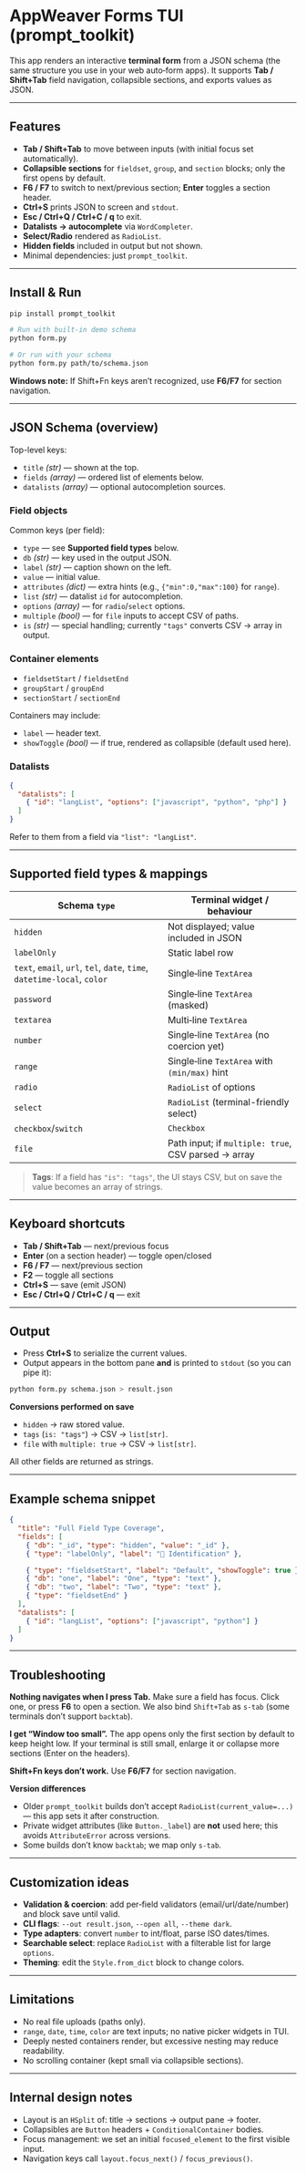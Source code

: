# AppWeaver Forms TUI (prompt_toolkit)

This app renders an interactive **terminal form** from a JSON schema (the same structure you use in your web auto‑form apps). It supports **Tab / Shift+Tab** field navigation, collapsible sections, and exports values as JSON.

---

## Features

* **Tab / Shift+Tab** to move between inputs (with initial focus set automatically).
* **Collapsible sections** for `fieldset`, `group`, and `section` blocks; only the first opens by default.
* **F6 / F7** to switch to next/previous section; **Enter** toggles a section header.
* **Ctrl+S** prints JSON to screen and `stdout`.
* **Esc / Ctrl+Q / Ctrl+C / q** to exit.
* **Datalists → autocomplete** via `WordCompleter`.
* **Select/Radio** rendered as `RadioList`.
* **Hidden fields** included in output but not shown.
* Minimal dependencies: just `prompt_toolkit`.

---

## Install & Run

```bash
pip install prompt_toolkit

# Run with built-in demo schema
python form.py

# Or run with your schema
python form.py path/to/schema.json
```

**Windows note:** If Shift+Fn keys aren’t recognized, use **F6/F7** for section navigation.

---

## JSON Schema (overview)

Top-level keys:

* `title` *(str)* — shown at the top.
* `fields` *(array)* — ordered list of elements below.
* `datalists` *(array)* — optional autocompletion sources.

### Field objects

Common keys (per field):

* `type` — see **Supported field types** below.
* `db` *(str)* — key used in the output JSON.
* `label` *(str)* — caption shown on the left.
* `value` — initial value.
* `attributes` *(dict)* — extra hints (e.g., `{"min":0,"max":100}` for `range`).
* `list` *(str)* — datalist `id` for autocompletion.
* `options` *(array)* — for `radio`/`select` options.
* `multiple` *(bool)* — for `file` inputs to accept CSV of paths.
* `is` *(str)* — special handling; currently `"tags"` converts CSV → array in output.

### Container elements

* `fieldsetStart` / `fieldsetEnd`
* `groupStart` / `groupEnd`
* `sectionStart` / `sectionEnd`

Containers may include:

* `label` — header text.
* `showToggle` *(bool)* — if true, rendered as collapsible (default used here).

### Datalists

```json
{
  "datalists": [
    { "id": "langList", "options": ["javascript", "python", "php"] }
  ]
}
```

Refer to them from a field via `"list": "langList"`.

---

## Supported field types & mappings

| Schema `type`                                                            | Terminal widget / behaviour                         |
| ------------------------------------------------------------------------ | --------------------------------------------------- |
| `hidden`                                                                 | Not displayed; value included in JSON               |
| `labelOnly`                                                              | Static label row                                    |
| `text`, `email`, `url`, `tel`, `date`, `time`, `datetime-local`, `color` | Single‑line `TextArea`                              |
| `password`                                                               | Single‑line `TextArea` (masked)                     |
| `textarea`                                                               | Multi‑line `TextArea`                               |
| `number`                                                                 | Single‑line `TextArea` (no coercion yet)            |
| `range`                                                                  | Single‑line `TextArea` with `(min/max)` hint        |
| `radio`                                                                  | `RadioList` of options                              |
| `select`                                                                 | `RadioList` (terminal-friendly select)              |
| `checkbox`/`switch`                                                      | `Checkbox`                                          |
| `file`                                                                   | Path input; if `multiple: true`, CSV parsed → array |

> **Tags**: If a field has `"is": "tags"`, the UI stays CSV, but on save the value becomes an array of strings.

---

## Keyboard shortcuts

* **Tab / Shift+Tab** — next/previous focus
* **Enter** (on a section header) — toggle open/closed
* **F6 / F7** — next/previous section
* **F2** — toggle all sections
* **Ctrl+S** — save (emit JSON)
* **Esc / Ctrl+Q / Ctrl+C / q** — exit

---

## Output

* Press **Ctrl+S** to serialize the current values.
* Output appears in the bottom pane **and** is printed to `stdout` (so you can pipe it):

```bash
python form.py schema.json > result.json
```

**Conversions performed on save**

* `hidden` → raw stored value.
* `tags` (`is: "tags"`) → CSV → `list[str]`.
* `file` with `multiple: true` → CSV → `list[str]`.

All other fields are returned as strings.

---

## Example schema snippet

```json
{
  "title": "Full Field Type Coverage",
  "fields": [
    { "db": "_id", "type": "hidden", "value": "_id" },
    { "type": "labelOnly", "label": "🔐 Identification" },

    { "type": "fieldsetStart", "label": "Default", "showToggle": true },
    { "db": "one", "label": "One", "type": "text" },
    { "db": "two", "label": "Two", "type": "text" },
    { "type": "fieldsetEnd" }
  ],
  "datalists": [
    { "id": "langList", "options": ["javascript", "python"] }
  ]
}
```

---

## Troubleshooting

**Nothing navigates when I press Tab.**
Make sure a field has focus. Click one, or press **F6** to open a section. We also bind `Shift+Tab` as `s-tab` (some terminals don’t support `backtab`).

**I get “Window too small”.**
The app opens only the first section by default to keep height low. If your terminal is still small, enlarge it or collapse more sections (Enter on the headers).

**Shift+Fn keys don’t work.**
Use **F6/F7** for section navigation.

**Version differences**

* Older `prompt_toolkit` builds don’t accept `RadioList(current_value=...)` — this app sets it after construction.
* Private widget attributes (like `Button._label`) are **not** used here; this avoids `AttributeError` across versions.
* Some builds don’t know `backtab`; we map only `s-tab`.

---

## Customization ideas

* **Validation & coercion**: add per‑field validators (email/url/date/number) and block save until valid.
* **CLI flags**: `--out result.json`, `--open all`, `--theme dark`.
* **Type adapters**: convert `number` to int/float, parse ISO dates/times.
* **Searchable select**: replace `RadioList` with a filterable list for large `options`.
* **Theming**: edit the `Style.from_dict` block to change colors.

---

## Limitations

* No real file uploads (paths only).
* `range`, `date`, `time`, `color` are text inputs; no native picker widgets in TUI.
* Deeply nested containers render, but excessive nesting may reduce readability.
* No scrolling container (kept small via collapsible sections).

---

## Internal design notes

* Layout is an `HSplit` of: title → sections → output pane → footer.
* Collapsibles are `Button` headers + `ConditionalContainer` bodies.
* Focus management: we set an initial `focused_element` to the first visible input.
* Navigation keys call `layout.focus_next()` / `focus_previous()`.
